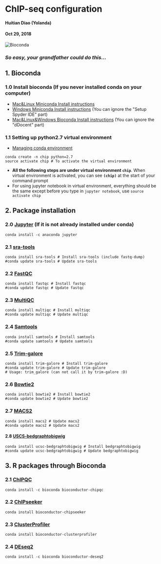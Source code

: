 # ChIP-seq configuration

#### Huitian Diao (Yolanda)
#### Oct 29, 2018


![Bioconda](https://bioconda.github.io/bioconda-utils/_images/bioconda.png)
### _So easy, your grandfather could do this..._

## 1. Bioconda
### 1.0 Install bioconda (If you never installed conda on your computer)
* [Mac&Linux Miniconda Install instructions](https://conda.io/miniconda.html)
* [Windows Miniconda Install instructions](https://www.scivision.co/anaconda-python-with-windows-subsystem-for-linux/) (You can ignore the "Setup Spyder IDE" part)
* [Mac&Linux&Windows Bioconda Install instructions](http://ddocent.com//bioconda/) (You can ignore the "dDocent" part)

### 1.1 Setting up python2.7 virtual environment
* [Managing conda environment](https://conda.io/docs/user-guide/tasks/manage-environments.html)
```
conda create -n chip python=2.7
source activate chip # To activate the virtual environment
```
* __All the following steps are under virtual environment `chip`__. When virtual environment is activated, you can see __`(chip)`__ at the start of your command prompt
* For using jupyter notebook in virtual environment, everything should be the same except before you type in `jupyter notebook`, use `source activate chip`

## 2. Package installation

### 2.0 [Jupyter](https://anaconda.org/anaconda/jupyter) (If it is not already installed under conda)
```
conda install -c anaconda jupyter
```

### 2.1 [sra-tools](https://bioconda.github.io/recipes/sra-tools/README.html)
```
conda install sra-tools # Install sra-tools (include fastq-dump)
#conda update sra-tools # Update sra-tools
```

### 2.2 [FastQC](https://bioconda.github.io/recipes/fastqc/README.html)
```
conda install fastqc # Install fastqc
#conda update fastqc # Update fastqc
```

### 2.3 [MultiQC](https://bioconda.github.io/recipes/multiqc/README.html)
```
conda install multiqc # Install multiqc
#conda update multiqc # Update multiqc
```

### 2.4 [Samtools](https://bioconda.github.io/recipes/samtools/README.html)
```
conda install samtools # Install samtools
#conda update samtools # Update samtools
```

### 2.5 [Trim-galore](https://bioconda.github.io/recipes/trim-galore/README.html)
```
conda install trim-galore # Install trim-galore
#conda update trim-galore # Update trim-galore
# Usage: trim_galore (can not call it by trim-galore :D)
```

### 2.6 [Bowtie2](https://bioconda.github.io/recipes/bowtie2/README.html)
```
conda install bowtie2 # Install bowtie2
#conda update bowtie2 # Update bowtie2
```

### 2.7 [MACS2](https://bioconda.github.io/recipes/macs2/README.html)
```
conda install macs2 # Update macs2
#conda update macs2 # Update macs2
```

#### 2.8 [USCS-bedgraphtobigwig](https://bioconda.github.io/recipes/ucsc-bedgraphtobigwig/README.html)
```
conda install ucsc-bedgraphtobigwig # Install bedgraphtobigwig
#conda update ucsc-bedgraphtobigwig # Update bedgraphtobigwig
```

## 3. R packages through Bioconda

### 2.1 [ChIPQC](https://anaconda.org/bioconda/bioconductor-chipqc)
```
conda install -c bioconda bioconductor-chipqc
```

### 2.2 [ChIPseeker](https://bioconda.github.io/recipes/bioconductor-chipseeker/README.html)
```
conda install bioconductor-chipseeker
```

### 2.3 [ClusterProfiler](https://bioconda.github.io/recipes/bioconductor-clusterprofiler/README.html)
```
conda install bioconductor-clusterprofiler
```

### 2.4 [DEseq2](https://anaconda.org/bioconda/bioconductor-deseq2)
```
conda install -c bioconda bioconductor-deseq2
```

